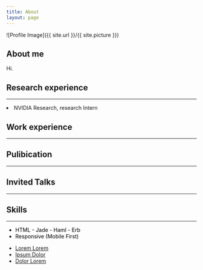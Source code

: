 ```yaml
---
title: About
layout: page
---
```

![Profile Image]({{ site.url }}/{{ site.picture }})

<h2>About me</h2>
<p>Hi.</p>

<h2>Research experience</h2>
<hr>
    <li>
    NVIDIA Research, 
    research Intern
    </li>
<h2>Work experience</h2>
<hr>
<h2>Pulibication</h2>
<hr>
<h2>Invited Talks</h2>
<hr>
<h2>Skills</h2>
<hr>
<ul class="skill-list">
    <font color="black">
	<li>HTML - Jade - Haml - Erb</li>
	<li>Responsive (Mobile First)</li>
    </font>
</ul>

<ul>
	<li><a href="https://github.com/">Lorem Lorem</a></li>
	<li><a href="https://github.com/">Ipsum Dolor</a></li>
	<li><a href="https://github.com/">Dolor Lorem</a></li>
</ul>
